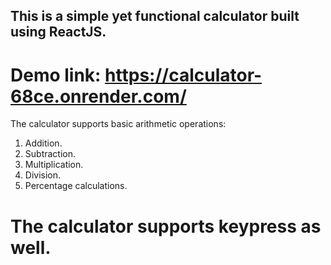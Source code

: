 ## This is a simple yet functional calculator built using ReactJS.

# Demo link: https://calculator-68ce.onrender.com/

 The calculator supports basic arithmetic operations:

 1. Addition.
 2. Subtraction.
 3. Multiplication. 
 4. Division.
 5. Percentage calculations.

# The calculator supports keypress as well.
